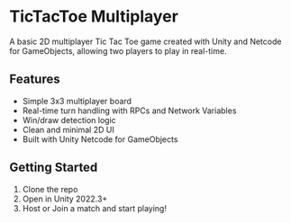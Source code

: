 # TicTacToe Multiplayer

A basic 2D multiplayer Tic Tac Toe game created with Unity and Netcode for GameObjects, allowing two players to play in real-time.

## Features
- Simple 3x3 multiplayer board
- Real-time turn handling with RPCs and Network Variables
- Win/draw detection logic
- Clean and minimal 2D UI
- Built with Unity Netcode for GameObjects

## Getting Started
1. Clone the repo  
2. Open in Unity 2022.3+  
3. Host or Join a match and start playing!
